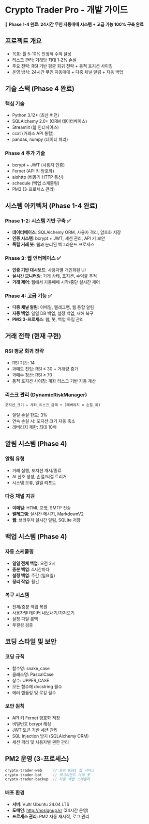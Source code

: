 # Crypto Trader Pro - 개발 가이드

**🎉 Phase 1-4 완료: 24시간 무인 자동매매 시스템 + 고급 기능 100% 구축 완료**

## 프로젝트 개요
- 목표: 월 5-10% 안정적 수익 달성
- 리스크 관리: 거래당 최대 1-2% 손실
- 주요 전략: RSI 기반 평균 회귀 전략 + 동적 포지션 사이징
- 운영 방식: 24시간 무인 자동매매 + 다중 채널 알림 + 자동 백업

## 기술 스택 (Phase 4 완료)
### 핵심 기술
- Python 3.12+ (최신 버전)
- SQLAlchemy 2.0+ (ORM 데이터베이스)
- Streamlit (웹 인터페이스)
- ccxt (거래소 API 통합)
- pandas, numpy (데이터 처리)

### Phase 4 추가 기술
- bcrypt + JWT (사용자 인증)
- Fernet (API 키 암호화)
- aiohttp (비동기 HTTP 통신)
- schedule (백업 스케줄링)
- PM2 (3-프로세스 관리)

## 시스템 아키텍처 (Phase 1-4 완료)

### Phase 1-2: 시스템 기반 구축 ✅
- **데이터베이스**: SQLAlchemy ORM, 사용자 격리, 암호화 저장
- **인증 시스템**: bcrypt + JWT, 세션 관리, API 키 보안
- **독립 거래 봇**: 웹과 분리된 백그라운드 프로세스

### Phase 3: 웹 인터페이스 ✅
- **인증 기반 대시보드**: 사용자별 개인화된 UI
- **실시간 모니터링**: 거래 상태, 포지션, 수익률 추적
- **거래 제어**: 웹에서 자동매매 시작/중단 실시간 제어

### Phase 4: 고급 기능 ✅
- **다중 채널 알림**: 이메일, 텔레그램, 웹 통합 알림
- **자동 백업**: 일일 DB 백업, 설정 백업, 재해 복구
- **PM2 3-프로세스**: 웹, 봇, 백업 독립 관리

## 거래 전략 (현재 구현)

### RSI 평균 회귀 전략
- RSI 기간: 14
- 과매도 진입: RSI ≤ 30 + 거래량 증가
- 과매수 청산: RSI ≥ 70
- 동적 포지션 사이징: 계좌 리스크 기반 자동 계산

### 리스크 관리 (DynamicRiskManager)
```python
포지션_크기 = 계좌_리스크_금액 ÷ (레버리지 × 손절_폭)
```
- 일일 손실 한도: 3%
- 연속 손실 시: 포지션 크기 자동 축소
- 레버리지 제한: 최대 10배

## 알림 시스템 (Phase 4)

### 알림 유형
- 거래 실행, 포지션 개시/종료
- AI 신호 생성, 손절/익절 트리거
- 시스템 오류, 일일 리포트

### 다중 채널 지원
- **이메일**: HTML 포맷, SMTP 전송
- **텔레그램**: 실시간 메시지, MarkdownV2
- **웹**: 브라우저 실시간 알림, SQLite 저장

## 백업 시스템 (Phase 4)

### 자동 스케줄링
- **일일 전체 백업**: 오전 2시
- **증분 백업**: 4시간마다
- **설정 백업**: 주간 (일요일)
- **정리 작업**: 월간

### 복구 시스템
- 전체/증분 백업 복원
- 사용자별 데이터 내보내기/가져오기
- 설정 파일 롤백
- 무결성 검증

## 코딩 스타일 및 보안

### 코딩 규칙
- 함수명: snake_case
- 클래스명: PascalCase
- 상수: UPPER_CASE
- 모든 함수에 docstring 필수
- 에러 핸들링 및 로깅 필수

### 보안 원칙
- API 키 Fernet 암호화 저장
- 비밀번호 bcrypt 해싱
- JWT 토큰 기반 세션 관리
- SQL Injection 방지 (SQLAlchemy ORM)
- 세션 격리 및 사용자별 권한 관리

## PM2 운영 (3-프로세스)

```javascript
crypto-trader-web     // 포트 8501 웹 서비스
crypto-trader-bot     // 백그라운드 거래 봇
crypto-trader-backup  // 자동 백업 스케줄러
```

### 배포 환경
- **서버**: Vultr Ubuntu 24.04 LTS
- **도메인**: http://nosignup.kr (24시간 운영)
- **프로세스 관리**: PM2 자동 재시작, 로그 관리
